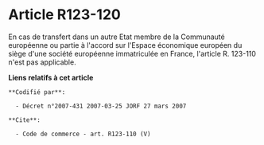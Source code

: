 # Article R123-120

En cas de transfert dans un autre Etat membre de la Communauté européenne ou partie à l'accord sur l'Espace économique
européen du siège d'une société européenne immatriculée en France, l'article R. 123-110 n'est pas applicable.

**Liens relatifs à cet article**

	**Codifié par**:

	  - Décret n°2007-431 2007-03-25 JORF 27 mars 2007

	**Cite**:

	  - Code de commerce - art. R123-110 (V)
